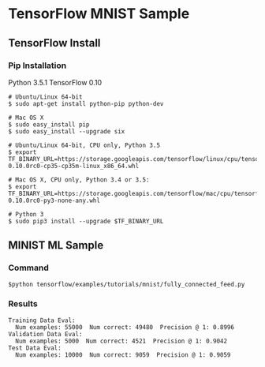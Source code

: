 # TensorFlow MNIST Sample


## TensorFlow Install

### Pip Installation

Python 3.5.1
TensorFlow 0.10

```
# Ubuntu/Linux 64-bit
$ sudo apt-get install python-pip python-dev

# Mac OS X
$ sudo easy_install pip
$ sudo easy_install --upgrade six
```

```
# Ubuntu/Linux 64-bit, CPU only, Python 3.5
$ export TF_BINARY_URL=https://storage.googleapis.com/tensorflow/linux/cpu/tensorflow-0.10.0rc0-cp35-cp35m-linux_x86_64.whl

# Mac OS X, CPU only, Python 3.4 or 3.5:
$ export TF_BINARY_URL=https://storage.googleapis.com/tensorflow/mac/cpu/tensorflow-0.10.0rc0-py3-none-any.whl
```

```
# Python 3
$ sudo pip3 install --upgrade $TF_BINARY_URL
```




## MINIST ML Sample

### Command


```
$python tensorflow/examples/tutorials/mnist/fully_connected_feed.py
```

### Results

```
Training Data Eval:
  Num examples: 55000  Num correct: 49480  Precision @ 1: 0.8996
Validation Data Eval:
  Num examples: 5000  Num correct: 4521  Precision @ 1: 0.9042
Test Data Eval:
  Num examples: 10000  Num correct: 9059  Precision @ 1: 0.9059
```
